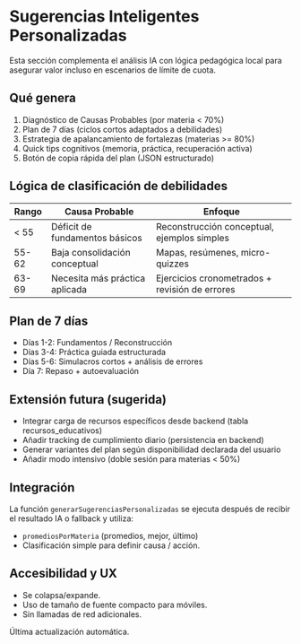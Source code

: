 # Sugerencias Inteligentes Personalizadas

Esta sección complementa el análisis IA con lógica pedagógica local para asegurar valor incluso en escenarios de límite de cuota.

## Qué genera
1. Diagnóstico de Causas Probables (por materia < 70%)
2. Plan de 7 días (ciclos cortos adaptados a debilidades)
3. Estrategia de apalancamiento de fortalezas (materias >= 80%)
4. Quick tips cognitivos (memoria, práctica, recuperación activa)
5. Botón de copia rápida del plan (JSON estructurado)

## Lógica de clasificación de debilidades
| Rango | Causa Probable | Enfoque |
|-------|----------------|---------|
| < 55  | Déficit de fundamentos básicos | Reconstrucción conceptual, ejemplos simples |
| 55-62 | Baja consolidación conceptual | Mapas, resúmenes, micro-quizzes |
| 63-69 | Necesita más práctica aplicada | Ejercicios cronometrados + revisión de errores |

## Plan de 7 días
- Días 1-2: Fundamentos / Reconstrucción
- Días 3-4: Práctica guiada estructurada
- Días 5-6: Simulacros cortos + análisis de errores
- Día 7: Repaso + autoevaluación

## Extensión futura (sugerida)
- Integrar carga de recursos específicos desde backend (tabla recursos_educativos)
- Añadir tracking de cumplimiento diario (persistencia en backend)
- Generar variantes del plan según disponibilidad declarada del usuario
- Añadir modo intensivo (doble sesión para materias < 50%)

## Integración
La función `generarSugerenciasPersonalizadas` se ejecuta después de recibir el resultado IA o fallback y utiliza:
- `promediosPorMateria` (promedios, mejor, último)
- Clasificación simple para definir causa / acción.

## Accesibilidad y UX
- Se colapsa/expande.
- Uso de tamaño de fuente compacto para móviles.
- Sin llamadas de red adicionales.

Última actualización automática.
